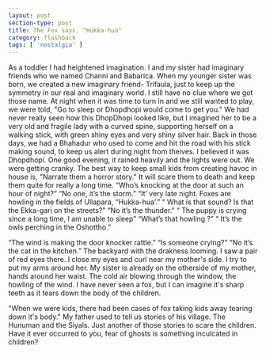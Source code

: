 ```yaml
---
layout: post
section-type: post
title: The Fox says, "Hukka-hua"
category: flashback
tags: [ 'nostalgia' ]
---
```


As a toddler I had heightened imagination. I and my sister had imaginary friends who we named Channi and Babarica. When my younger sister was born, we created a new imaginary friend- Trifaula, just to keep up the symmetry in our real and imaginary world. I still have no clue where we got those name. At night when it was time to turn in and we still wanted to play, we were told, "Go to sleep or Dhopdhopi would come to get you." We had never really seen how this DhopDhopi looked like, but I imagined her to be a very old and fragile lady with a curved spine, supporting herself on a walking stick, with green shiny eyes and very shiny silver hair. Back in those days, we had a Bhahadur who used to come and hit the road with his stick making sound, to keep us alert during night from theives. I believed it was Dhopdhopi. One good evening, it rained heavily and the lights were out. We were getting cranky. The best way to keep small kids from creating havoc in house is, "Narrate them a horror story." It will scare them to death and keep them quite for really a long time.
“Who’s knocking at the door at such an hour of night?”
“No one, it’s the storm.”
“It’ very late night. Foxes are howling in the fields of Ullapara, “Hukka-hua’.”
“ What is that sound? Is that the Ekka-gari on the streets?”
“No it’s the thunder.”
“ The puppy is crying since a long time, I am unable to sleep”
“What’s that howling ?”
“ It’s the owls perching in the  Oshottho.”

“The wind is making the door knocker rattle.”
“Is someone crying?”
“No it’s the cat in the kitchen.”
The backyard with the drakness looming. I saw a pair of red eyes there. I close my eyes and curl near my mother's side. I try to put my arms around her. My sister is already on the otherside of my mother, hands around her waist. The cold air blowing through the window, the howling of the wind. I have never seen a fox, but I can imagine it's sharp teeth as it tears down the body of the children. 

"When we were kids, there had been cases of fox taking kids away tearing down it's body." My father used to tell us stories of his village. The Hunuman and the Siyals. Just another of those stories to scare the children. Have it ever occurred to you, fear of ghosts is something inculcated in children? 
